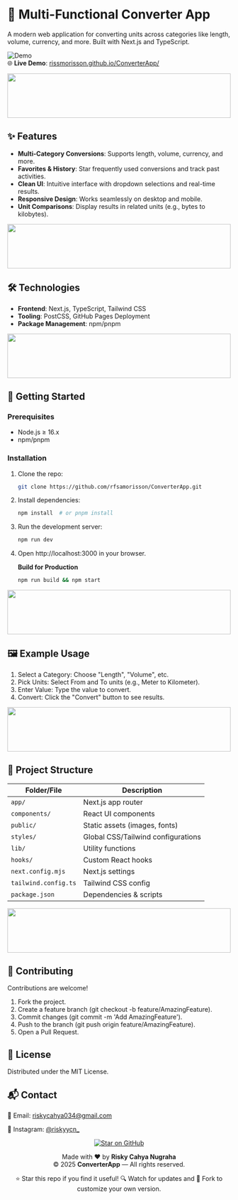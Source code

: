 # 🔄 Multi-Functional Converter App

A modern web application for converting units across categories like length, volume, currency, and more. Built with Next.js and TypeScript.

![Demo](https://img.shields.io/badge/Demo-Live%20Preview-blue?style=flat&logo=vercel)  
🌐 **Live Demo**: [rissmorisson.github.io/ConverterApp/](https://rissmorisson.github.io/ConverterApp/)

<img height="100px" width="100%" src="https://media1.giphy.com/media/v1.Y2lkPTc5MGI3NjExdHh4aDhsMHF6dmI4b3pybWR2bWlhdDJ2dXI0bzBjanAxaDdtZzdzZCZlcD12MV9pbnRlcm5hbF9naWZfYnlfaWQmY3Q9cw/TIj8cbzWYKnE9ul3ab/giphy.gif"  />

## ✨ Features
- **Multi-Category Conversions**: Supports length, volume, currency, and more.
- **Favorites & History**: Star frequently used conversions and track past activities.
- **Clean UI**: Intuitive interface with dropdown selections and real-time results.
- **Responsive Design**: Works seamlessly on desktop and mobile.
- **Unit Comparisons**: Display results in related units (e.g., bytes to kilobytes).

<img height="100px" width="100%" src="https://media1.giphy.com/media/v1.Y2lkPTc5MGI3NjExdHh4aDhsMHF6dmI4b3pybWR2bWlhdDJ2dXI0bzBjanAxaDdtZzdzZCZlcD12MV9pbnRlcm5hbF9naWZfYnlfaWQmY3Q9cw/TIj8cbzWYKnE9ul3ab/giphy.gif"  />

## 🛠 Technologies
- **Frontend**: Next.js, TypeScript, Tailwind CSS
- **Tooling**: PostCSS, GitHub Pages Deployment
- **Package Management**: npm/pnpm

<img height="100px" width="100%" src="https://media1.giphy.com/media/v1.Y2lkPTc5MGI3NjExdHh4aDhsMHF6dmI4b3pybWR2bWlhdDJ2dXI0bzBjanAxaDdtZzdzZCZlcD12MV9pbnRlcm5hbF9naWZfYnlfaWQmY3Q9cw/TIj8cbzWYKnE9ul3ab/giphy.gif"  />

## 🚀 Getting Started

### Prerequisites
- Node.js ≥ 16.x
- npm/pnpm

### Installation
1. Clone the repo:
   ```bash
   git clone https://github.com/rfsamorisson/ConverterApp.git

2. Install dependencies:
   ```bash
   npm install  # or pnpm install

3. Run the development server:
   ```bash
   npm run dev

4. Open http://localhost:3000 in your browser.

    **Build for Production**
    ```bash
    npm run build && npm start


<img height="100px" width="100%" src="https://media1.giphy.com/media/v1.Y2lkPTc5MGI3NjExdHh4aDhsMHF6dmI4b3pybWR2bWlhdDJ2dXI0bzBjanAxaDdtZzdzZCZlcD12MV9pbnRlcm5hbF9naWZfYnlfaWQmY3Q9cw/TIj8cbzWYKnE9ul3ab/giphy.gif"  />

## 🖼 Example Usage
1. Select a Category: Choose "Length", "Volume", etc.
2. Pick Units: Select From and To units (e.g., Meter to Kilometer).
3. Enter Value: Type the value to convert.
4. Convert: Click the "Convert" button to see results.

<img height="100px" width="100%" src="https://media1.giphy.com/media/v1.Y2lkPTc5MGI3NjExdHh4aDhsMHF6dmI4b3pybWR2bWlhdDJ2dXI0bzBjanAxaDdtZzdzZCZlcD12MV9pbnRlcm5hbF9naWZfYnlfaWQmY3Q9cw/TIj8cbzWYKnE9ul3ab/giphy.gif"  />

## 📂 Project Structure

| Folder/File          | Description                          |
|----------------------|--------------------------------------|
| `app/`               | Next.js app router                   |
| `components/`        | React UI components                  |
| `public/`            | Static assets (images, fonts)        |
| `styles/`            | Global CSS/Tailwind configurations   |
| `lib/`               | Utility functions                    |
| `hooks/`             | Custom React hooks                   |
| `next.config.mjs`    | Next.js settings                     |
| `tailwind.config.ts` | Tailwind CSS config                  |
| `package.json`       | Dependencies & scripts               |

<img height="100px" width="100%" src="https://media1.giphy.com/media/v1.Y2lkPTc5MGI3NjExdHh4aDhsMHF6dmI4b3pybWR2bWlhdDJ2dXI0bzBjanAxaDdtZzdzZCZlcD12MV9pbnRlcm5hbF9naWZfYnlfaWQmY3Q9cw/TIj8cbzWYKnE9ul3ab/giphy.gif"  />

## 🤝 Contributing
Contributions are welcome!
1. Fork the project.
2. Create a feature branch (git checkout -b feature/AmazingFeature).
3. Commit changes (git commit -m 'Add AmazingFeature').
4. Push to the branch (git push origin feature/AmazingFeature).
5. Open a Pull Request.

## 📄 License
Distributed under the MIT License.

## 📬 Contact
📧 Email: riskycahya034@gmail.com

📱 Instagram: <a href="https://www.instagram.com/riskyycn_/">@riskyycn_</a>

<p align="center"> <a href="https://github.com/RissMorisson/ConverterApp/stargazers" target="_blank"> <img src="https://img.shields.io/github/stars/RissMorisson/ConverterApp?style=social" alt="Star on GitHub"> </a> </p>
<p align="center"> Made with ❤️ by <strong>Risky Cahya Nugraha</strong><br/> © 2025 <strong>ConverterApp</strong> — All rights reserved. </p>

<p align="center"> ⭐ Star this repo if you find it useful!
🔍 Watch for updates and 🍴 Fork to customize your own version. </p>
